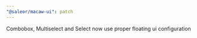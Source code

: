 ```yaml
---
"@saleor/macaw-ui": patch
---
```


Combobox, Multiselect and Select now use proper floating ui configuration
